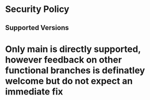 # Security Policy

## Supported Versions
# Only main is directly supported, however feedback on other functional branches is definatley welcome but do not expect an immediate fix
